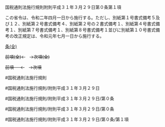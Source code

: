 国税通則法施行規則附則平成３１年３月２９日第０条第１項

この省令は、令和二年四月一日から施行する。ただし、別紙第１号書式備考５及び１２、別紙第２号書式備考４、別紙第２号の２書式備考１、別紙第４号書式備考１、別紙第７号書式備考１、別紙第８号書式備考１並びに別紙第１０号書式備考の改正規定は、令和元年七月一日から施行する。

[条(全)](国税通則法施行規則附則平成３１年３月２９日第０条_.md)

~~前項(全)←~~　~~→次項(全)~~

~~前項 　 ←~~　~~→次項~~



#国税通則法施行規則

#国税通則法施行規則/附則平成３１年３月２９日

#国税通則法施行規則/附則平成３１年３月２９日/第０条

#国税通則法施行規則/附則平成３１年３月２９日/第０条

#国税通則法施行規則/附則平成３１年３月２９日/第０条/第１項

